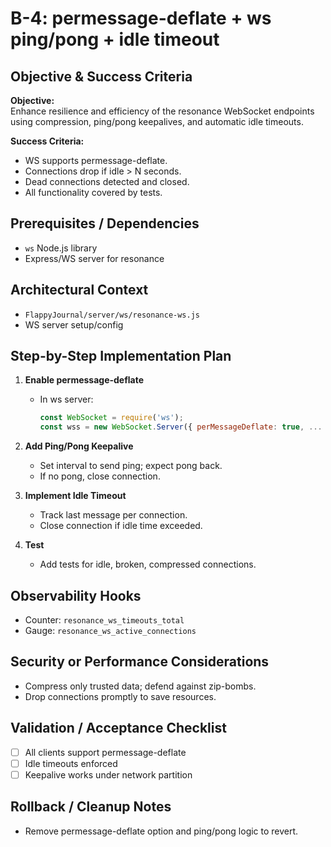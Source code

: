# B-4: permessage-deflate + ws ping/pong + idle timeout

## Objective & Success Criteria
**Objective:**  
Enhance resilience and efficiency of the resonance WebSocket endpoints using compression, ping/pong keepalives, and automatic idle timeouts.

**Success Criteria:**  
- WS supports permessage-deflate.
- Connections drop if idle > N seconds.
- Dead connections detected and closed.
- All functionality covered by tests.

## Prerequisites / Dependencies
- `ws` Node.js library
- Express/WS server for resonance

## Architectural Context
- `FlappyJournal/server/ws/resonance-ws.js`
- WS server setup/config

## Step-by-Step Implementation Plan

1. **Enable permessage-deflate**
   - In ws server:
     ```js
     const WebSocket = require('ws');
     const wss = new WebSocket.Server({ perMessageDeflate: true, ... });
     ```

2. **Add Ping/Pong Keepalive**
   - Set interval to send ping; expect pong back.
   - If no pong, close connection.

3. **Implement Idle Timeout**
   - Track last message per connection.
   - Close connection if idle time exceeded.

4. **Test**
   - Add tests for idle, broken, compressed connections.

## Observability Hooks
- Counter: `resonance_ws_timeouts_total`
- Gauge: `resonance_ws_active_connections`

## Security or Performance Considerations
- Compress only trusted data; defend against zip-bombs.
- Drop connections promptly to save resources.

## Validation / Acceptance Checklist
- [ ] All clients support permessage-deflate
- [ ] Idle timeouts enforced
- [ ] Keepalive works under network partition

## Rollback / Cleanup Notes
- Remove permessage-deflate option and ping/pong logic to revert.